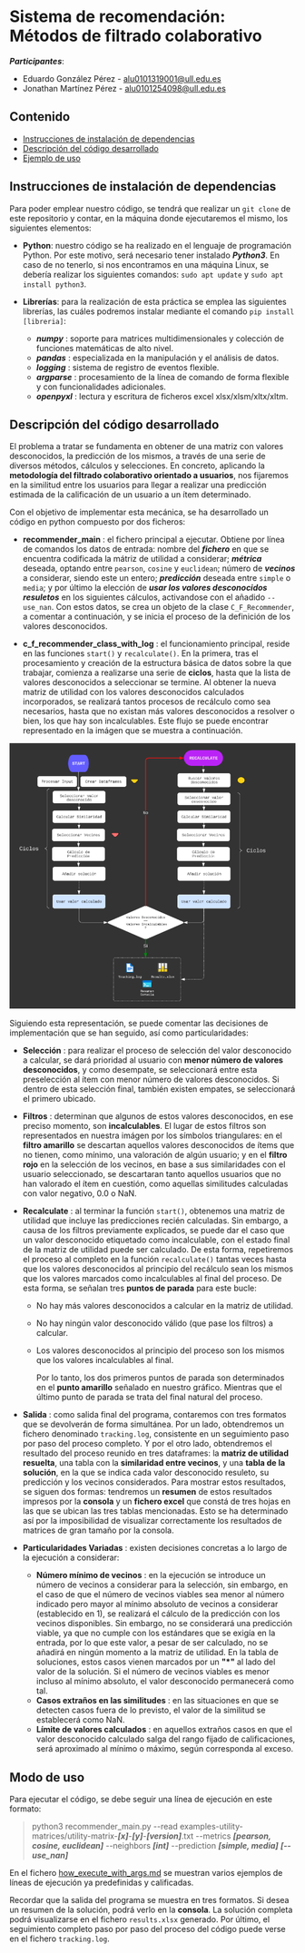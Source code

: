 # **Sistema de recomendación: Métodos de filtrado colaborativo**
___Participantes___:

- Eduardo González Pérez - alu0101319001@ull.edu.es 
- Jonathan Martínez Pérez - alu0101254098@ull.edu.es

## Contenido
  - [Instrucciones de instalación de dependencias](#id0)
  - [Descripción del código desarrollado](#id1)
  - [Ejemplo de uso](#id2)

## Instrucciones de instalación de dependencias<a name="id0"></a>
Para poder emplear nuestro código, se tendrá que realizar un `git clone` de este repositorio y contar, en la máquina donde ejecutaremos el mismo, los siguientes elementos:
- __Python__: nuestro código se ha realizado en el lenguaje de programación Python. Por este motivo, será necesario tener instalado ___Python3___. En caso de no tenerlo, si nos encontramos en una máquina Linux, se debería realizar los siguientes comandos: `sudo apt update`  y  `sudo apt install python3`.
  
- __Librerías__: para la realización de esta práctica se emplea las siguientes librerías, las cuáles podremos instalar mediante el comando `pip install [libreria]`:
  - ___numpy___ : soporte para matrices multidimensionales y colección de funciones matemáticas de alto nivel.
  - ___pandas___ : especializada en la manipulación y el análisis de datos.
  - ___logging___ : sistema de registro de eventos flexible.
  - ___argparse___ : procesamiento de la línea de comando de forma flexible y con funcionalidades adicionales.
  - ___openpyxl___ : lectura y escritura de ficheros excel xlsx/xlsm/xltx/xltm.

## Descripción del código desarrollado<a name="id1"></a>
El problema a tratar se fundamenta en obtener de una matriz con valores desconocidos, la predicción de los mismos, a través de una serie de diversos métodos, cálculos y selecciones. En concreto, aplicando la __metodología del filtrado colaborativo orientado a usuarios__, nos fijaremos en la similitud entre los usuarios para llegar a realizar una predicción estimada de la calificación de un usuario a un ítem determinado. 

Con el objetivo de implementar esta mecánica, se ha desarrollado un código en python compuesto por dos ficheros: 

- __recommender_main__ : el fichero principal a ejecutar. Obtiene por línea de comandos los datos de entrada: nombre del ___fichero___ en que se encuentra codificada la mátriz de utilidad a considerar; ___métrica___ deseada, optando entre `pearson`, `cosine` y `euclidean`; número de ___vecinos___ a considerar, siendo este un entero; ___predicción___ deseada entre `simple` o `media`; y por último la elección de ___usar los valores desconocidos resuletos___ en los siguientes cálculos, activandose con el añadido `--use_nan`. Con estos datos, se crea un objeto de la clase `C_F_Recommender`, a comentar a continuación, y se inicia el proceso de la definición de los valores desconocidos.

- __c_f_recommender_class_with_log__ : el funcionamiento principal, reside en las funciones `start()` y `recalculate()`. En la primera, tras el procesamiento y creación de la estructura básica de datos sobre la que trabajar, comienza a realizarse una serie de __ciclos__, hasta que la lista de valores desconocidos a seleccionar se termine. Al obtener la nueva matriz de utilidad con los valores desconocidos calculados incorporados, se realizará tantos procesos de recálculo como sea necesarios, hasta que no existan más valores desconocidos a resolver o bien, los que hay son incalculables. Este flujo se puede encontrar representado en la imágen que se muestra a continuación.
  
![Flujo del funcionamiento](./captures/funcionamiento_flujo.png)

Siguiendo esta representación, se puede comentar las decisiones de implementación que se han seguido, así como particularidades: 

- __Selección__ : para realizar el proceso de selección del valor desconocido a calcular, se dará prioridad al usuario con __menor número de valores desconocidos__, y como desempate, se seleccionará entre esta preselección al ítem con menor número de valores desconocidos. Si dentro de esta selección final, también existen empates, se seleccionará el primero ubicado.

- __Filtros__ : determinan que algunos de estos valores desconocidos, en ese preciso momento, son __incalculables__. El lugar de estos filtros son representados en nuestra imágen por los símbolos triangulares: en el __filtro amarillo__ se descartan aquellos valores desconocidos de ítems que no tienen, como mínimo, una valoración de algún usuario; y en el __filtro rojo__  en la selección de los vecinos, en base a sus similaridades con el usuario seleccionado, se descartaran tanto aquellos usuarios que no han valorado el ítem en cuestión, como aquellas similitudes calculadas con valor negativo, 0.0 o NaN. 

- __Recalculate__ : al terminar la función `start()`, obtenemos una matriz de utilidad que incluye las predicciones recién calculadas. Sin embargo, a causa de los filtros previamente explicados, se puede dar el caso que un valor desconocido etiquetado como incalculable, con el estado final de la matriz de utilidad puede ser calculado. De esta forma, repetiremos el proceso al completo en la función `recalculate()` tantas veces hasta que los valores desconocidos al principio del recálculo sean los mismos que los valores marcados como incalculables al final del proceso. De esta forma, se señalan tres __puntos de parada__ para este bucle: 
  - No hay más valores desconocidos a calcular en la matriz de utilidad.
  - No hay ningún valor desconocido válido (que pase los filtros) a calcular.
  - Los valores desconocidos al principio del proceso son los mismos que los valores incalculables al final.

    Por lo tanto, los dos primeros puntos de parada son determinados en el __punto amarillo__ señalado en nuestro gráfico. Mientras que el último punto de parada se trata del final natural del proceso.

- __Salida__ : como salida final del programa, contaremos con tres formatos que se devolverán de forma simultánea. Por un lado, obtendremos un fichero denominado `tracking.log`, consistente en un seguimiento paso por paso del proceso completo. Y por el otro lado, obtendremos el resultado del proceso reunido en tres dataframes: la __matriz de utilidad resuelta__, una tabla con la __similaridad entre vecinos__, y una __tabla de la solución__, en la que se indica cada valor desconocido resuleto, su predicción y los vecinos considerados. Para mostrar estos resultados, se siguen dos formas: tendremos un __resumen__ de estos resultados impresos por la __consola__ y un __fichero excel__ que constá de tres hojas en las que se ubican las tres tablas mencionadas. Esto se ha determinado así por la imposibilidad de visualizar correctamente los resultados de matrices de gran tamaño por la consola.

- __Particularidades Variadas__ : existen decisiones concretas a lo largo de la ejecución a considerar:
  - __Número mínimo de vecinos__ : en la ejecución se introduce un número de vecinos a considerar para la selección, sin embargo, en el caso de que el número de vecinos viables sea menor al número indicado pero mayor al mínimo absoluto de vecinos a considerar (establecido en 1), se realizará el cálculo de la predicción con los vecinos disponibles. Sin embargo, no se considerará una predicción viable, ya que no cumple con los estándares que se exigía en la entrada, por lo que este valor, a pesar de ser calculado, no se añadirá en ningún momento a la matriz de utilidad. En la tabla de soluciones, estos casos vienen marcados por un __"*"__ al lado del valor de la solución. Si el número de vecinos viables es menor incluso al mínimo absoluto, el valor desconocido permanecerá como tal.
  - __Casos extraños en las similitudes__ : en las situaciones en que se detecten casos fuera de lo previsto, el valor de la similitud se establecerá como NaN.
  - __Límite de valores calculados__ : en aquellos extraños casos en que el valor desconocido calculado salga del rango fijado de calificaciones, será aproximado al mínimo o máximo, según corresponda al exceso.


## Modo de uso<a name="id2"></a>
Para ejecutar el código, se debe seguir una línea de ejecución en este formato: 

> python3 recommender_main.py --read examples-utility-matrices/utility-matrix-___[x]___-___[y]___-___[version]___.txt --metrics ___[pearson, cosine, euclidean]___ --neighbors ___[int]___ --prediction ___[simple, media]___ ___[--use_nan]___

En el fichero [how_execute_with_args.md](./how_execute_with_args.md) se muestran varios ejemplos de líneas de ejecución ya predefinidas y calificadas.

Recordar que la salida del programa se muestra en tres formatos. Si desea un resumen de la solución, podrá verlo en la __consola__. La solución completa podrá visualizarse en el fichero `results.xlsx` generado. Por último, el seguimiento completo paso por paso del proceso del código puede verse en el fichero `tracking.log`.

